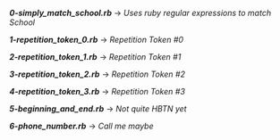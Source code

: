 ***0-simply_match_school.rb*** -> *Uses ruby regular expressions to match School*

***1-repetition_token_0.rb*** -> *Repetition Token #0*

***2-repetition_token_1.rb*** -> *Repetition Token #1*

***3-repetition_token_2.rb*** -> *Repetition Token #2*

***4-repetition_token_3.rb*** -> *Repetition Token #3*

***5-beginning_and_end.rb*** -> *Not quite HBTN yet*

***6-phone_number.rb*** -> *Call me maybe*
